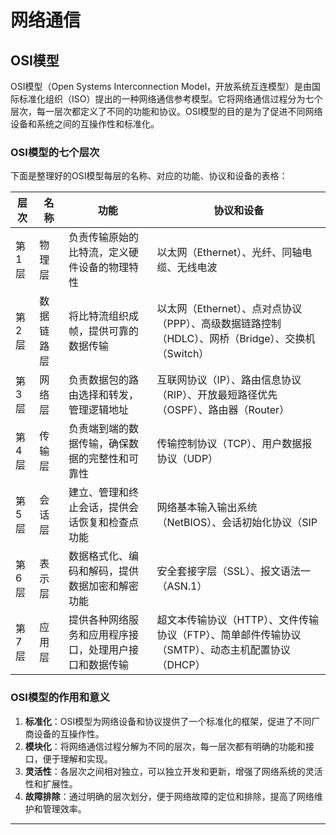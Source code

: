 # 网络通信

## OSI模型

OSI模型（Open Systems Interconnection Model，开放系统互连模型）是由国际标准化组织（ISO）提出的一种网络通信参考模型。它将网络通信过程分为七个层次，每一层次都定义了不同的功能和协议。OSI模型的目的是为了促进不同网络设备和系统之间的互操作性和标准化。

### OSI模型的七个层次

下面是整理好的OSI模型每层的名称、对应的功能、协议和设备的表格：

| 层次   | 名称           | 功能                                               | 协议和设备                                         |
|--------|----------------|----------------------------------------------------|---------------------------------------------------|
| 第1层  | 物理层         | 负责传输原始的比特流，定义硬件设备的物理特性       | 以太网（Ethernet）、光纤、同轴电缆、无线电波       |
| 第2层  | 数据链路层     | 将比特流组织成帧，提供可靠的数据传输                | 以太网（Ethernet）、点对点协议（PPP）、高级数据链路控制（HDLC）、网桥（Bridge）、交换机（Switch）|
| 第3层  | 网络层         | 负责数据包的路由选择和转发，管理逻辑地址            | 互联网协议（IP）、路由信息协议（RIP）、开放最短路径优先（OSPF）、路由器（Router）                     |
| 第4层  | 传输层         | 负责端到端的数据传输，确保数据的完整性和可靠性      | 传输控制协议（TCP）、用户数据报协议（UDP）                                           |
| 第5层  | 会话层         | 建立、管理和终止会话，提供会话恢复和检查点功能       | 网络基本输入输出系统（NetBIOS）、会话初始化协议（SIP                                       |
| 第6层  | 表示层         | 数据格式化、编码和解码，提供数据加密和解密功能       | 安全套接字层（SSL）、报文语法一（ASN.1）                                         |
| 第7层  | 应用层         | 提供各种网络服务和应用程序接口，处理用户接口和数据传输 | 超文本传输协议（HTTP）、文件传输协议（FTP）、简单邮件传输协议（SMTP）、动态主机配置协议（DHCP）                              |

### OSI模型的作用和意义

1. **标准化**：OSI模型为网络设备和协议提供了一个标准化的框架，促进了不同厂商设备的互操作性。
2. **模块化**：将网络通信过程分解为不同的层次，每一层次都有明确的功能和接口，便于理解和实现。
3. **灵活性**：各层次之间相对独立，可以独立开发和更新，增强了网络系统的灵活性和扩展性。
4. **故障排除**：通过明确的层次划分，便于网络故障的定位和排除，提高了网络维护和管理效率。

---

